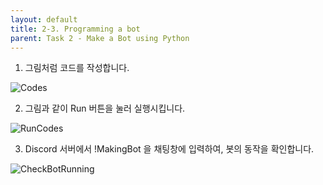 ```yaml
---
layout: default
title: 2-3. Programming a bot
parent: Task 2 - Make a Bot using Python
---
```


1. 그림처럼 코드를 작성합니다.

![Codes](https://user-images.githubusercontent.com/90645441/161940690-ec416b74-1607-4c0d-81de-76ea38936aa2.png)

2. 그림과 같이 Run 버튼을 눌러 실행시킵니다.

![RunCodes](https://user-images.githubusercontent.com/90645441/161940717-5ba50eed-18ba-4b50-8f04-cc5c441bb3cd.png)


3. Discord 서버에서 !MakingBot 을 채팅창에 입력하여, 봇의 동작을 확인합니다.

![CheckBotRunning](https://user-images.githubusercontent.com/90645441/161941232-c03e8f39-1dd1-4c0e-a23a-3674712d28fd.png)
